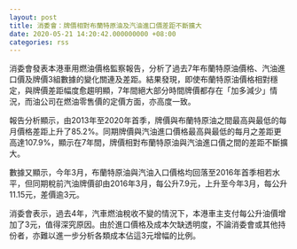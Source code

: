 ```yaml
---
layout: post
title: 消委會：牌價相對布蘭特原油及汽油進口價差距不斷擴大
date: 2020-05-21 14:20:42.000000000 +08:00
categories: rss
---
```


消委會發表本港車用燃油價格監察報告，分析了過去7年布蘭特原油價格、汽油進口價及牌價3組數據的變化關連及差距。結果發現，即使布蘭特原油價格相對穩定，與牌價差距幅度愈趨明顯，7年間絕大部分時間牌價都存在「加多減少」情況，而油公司在燃油零售價的定價方面，亦高度一致。

報告分析顯示，由2013年至2020年首季，牌價與布蘭特原油之間最高與最低的每月價格差距上升了85.2%。同期牌價與汽油進口價格最高與最低的每月之差距更高達107.9%，顯示在7年間，牌價相對布蘭特原油與汽油進口價之間的差距不斷擴大。

數據又顯示，今年3月，布蘭特原油與汽油入口價格均回落至2016年首季相若水平，但同期稅前汽油牌價卻由2016年3月，每公升7.9元，上升至今年3月，每公升11.15元，差價逾3元。

消委會表示，過去4年，汽車燃油稅收不變的情況下，本港車主支付每公升油價增加了3元，值得深究原因。由於進口價格及成本欠缺透明度，不論消委會或其他持份者，亦難以進一步分析各類成本佔這3元增幅的比例。
